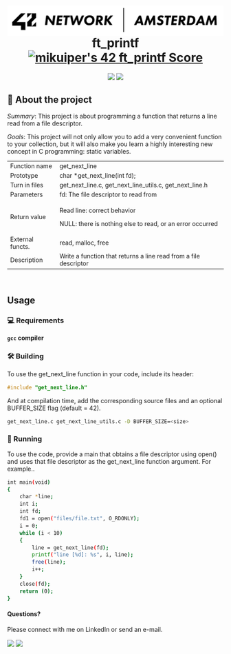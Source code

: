 <p align="center" style="margin-bottom: 0px !important;">
  <img width="600" src="https://github.com/mithraskuipers/mithraskuipers/blob/master/readme_srcs/42/logo.png?raw=true" alt="42_Network_Amsterdam" align="center"> </p>
<h1 align="center" style="margin-top: 0px;">ft_printf <a href="https://github.com/mithraskuipers"><img src="https://badge42.vercel.app/api/v2/cl483ajsd008309l6suq9l256/project/2408182" alt="mikuiper's 42 ft_printf Score" /></a>
</h1>

<p align="center" style="margin-top: 0px;">
<img src="https://forthebadge.com/images/badges/made-with-c.svg"/>
<img src="https://forthebadge.com/images/badges/built-with-love.svg"/>
</p>

## :book: About the project

<em>Summary</em>: This project is about programming a function that returns a line read from a file descriptor.

<em>Goals</em>: This project will not only allow you to add a very convenient function to your collection, but it will also make you learn a highly interesting new concept in  C  programming: static variables.

<table>
<tbody>
<tr>
<td>Function name</td>
<td>get_next_line</td>
</tr>
<tr>
<td>Prototype</td>
<td>char *get_next_line(int fd);</td>
</tr>
<tr>
<td>Turn in files</td>
<td>get_next_line.c, get_next_line_utils.c, get_next_line.h</td>
</tr>
<tr>
<td>Parameters</td>
<td>fd: The file descriptor to read from</td>
</tr>
<tr>
<td>Return value</td>
<td>
<p>Read line: correct behavior</p>
<p>NULL: there is nothing else to read, or an error occurred</p>
</td>
</tr>
<tr>
<td>External functs.</td>
<td>read, malloc, free</td>
</tr>
<tr>
<td>Description</td>
<td>Write a function that returns a line read from a file descriptor</td>
</tr>
</tbody>
</table>
<p>&nbsp;</p>

##  Usage

### :computer: Requirements

**`gcc` compiler**

### :hammer_and_wrench: Building

To use the get_next_line function in your code, include its header:

```C
#include "get_next_line.h"
```
And at compilation time, add the corresponding source files and an optional BUFFER_SIZE flag (default = 42).


```bash
get_next_line.c get_next_line_utils.c -D BUFFER_SIZE=<size>
```

### :runner: Running

To use the code, provide a main that obtains a file descriptor using open() and uses that file descriptor as the get_next_line function argument. For example..

```bash
int main(void)
{
	char *line;
	int i;
	int fd;
	fd1 = open("files/file.txt", O_RDONLY);
	i = 0;
	while (i < 10)
	{
		line = get_next_line(fd);
		printf("line [%d]: %s", i, line);
		free(line);
		i++;
	}
	close(fd);
	return (0);
}
```

#### Questions?
Please connect with me on LinkedIn or send an e-mail.

<a href="https://www.linkedin.com/in/mithraskuipers/"><img align=center src="https://img.shields.io/badge/LinkedIn-0077B5?style=for-the-badge&logo=linkedin&logoColor=white" /></a>
<a href="mailto:mithraskuipers@gmail.com"><img align=center src="https://img.shields.io/badge/Gmail-D14836?style=for-the-badge&logo=gmail&logoColor=white" /></a>
